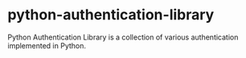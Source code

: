 # python-authentication-library
Python Authentication Library is a collection of various authentication implemented in Python.
